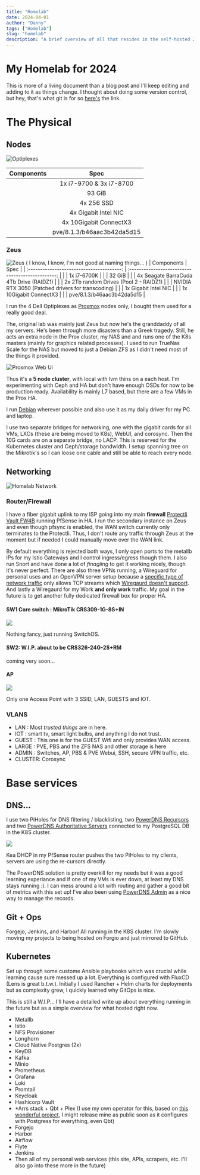 ```yaml
---
title: "Homelab"
date: 2024-04-01
author: "Danny"
tags: ["Homelab"]
slug: "homelab"
description: "A brief overview of all that resides in the self-hosted 2018 mid-tier consumer-grade-hardware cloud"
---
```


# My Homelab for 2024


This is more of a living document than a blog post and I'll keep editing and adding to it as things change. I thought about doing some version control, but hey, that's what git is for so [here's](https://github.com/DannyAlas/jazzy-cloud) the link.

# The Physical

## Nodes

![Optiplexes](/imgs/homelab/optiplex-7070.png)

| Components                  | Spec |
| :------------------------:    | :-----------------: |
| <i class="fa-solid fa-microchip"></i>     |   1x i7-9700 & 3x i7-8700  |
| <i class="fa-solid fa-memory"></i>        |   93 GiB   |
| <i class="fa-solid fa-hard-drive"></i> |  4x 256 SSD   |
| <i class="fa-solid fa-network-wired"></i> | 4x Gigabit Intel NIC |
| <i class="fa-solid fa-network-wired"></i> | 4x 10Gigabit ConnectX3 |
| <i class="fa-brands fa-windows"></i>   | pve/8.1.3/b46aac3b42da5d15 |

### Zeus
![Zeus](/imgs/homelab/zeus.png)
( I know, I know, I'm not good at naming things... )
|                Components                 |                       Spec                        |
| :---------------------------------------: | :-----------------------------------------------: |
|   <i class="fa-solid fa-microchip"></i>   |                   1x  i7-6700K                    |
|    <i class="fa-solid fa-memory"></i>     |                      32 GiB                       |
|   <i class="fa-solid fa-database"></i>    |      4x Seagate BarraCuda 4Tb Drive (RAIDZ1)      |
|  <i class="fa-solid fa-hard-drive"></i>   |      2x 2Tb random Drives (Pool 2 - RAIDZ1)       |
|    <i class="fa-solid fa-server"></i>     | NVIDIA RTX 3050 (Patched drivers for transcoding) |
| <i class="fa-solid fa-network-wired"></i> |               1x Gigabit Intel NIC                |
| <i class="fa-solid fa-network-wired"></i> |              1x 10Gigabit ConnectX3               |
| <i class="fa-brands fa-windows"></i> |  pve/8.1.3/b46aac3b42da5d15 |

I run the 4 Dell Optiplexes as [Proxmox](https://www.proxmox.com/en/proxmox-virtual-environment/overview) nodes only, I bought them used for a really good deal.

The, original lab was mainly just Zeus but now he's the granddaddy of all my servers. He's been through more disasters than a Greek tragedy. Still, he acts an extra node in the Prox cluster, my NAS and and runs one of the K8s masters (mainly for graphics related processes). I used to run TrueNas Scale for the NAS but moved to just a Debian ZFS as I didn't need most of the things it provided. 


![Proxmox Web Ui](/imgs/homelab/prox-webui.png)


Thus it's a **5 node cluster**, with local with lvm thins on a each host. I'm experimenting with Ceph and HA but don't have enough OSDs for now to be production ready. Availability is mainly L7 based, but there are a few VMs in the Prox HA.

I run [Debian](https://www.debian.org/) wherever possible and also use it as my daily driver for my PC and laptop.

I use two separate bridges for networking, one with the gigabit cards for all VMs, LXCs (these are being moved to K8s), WebUI, and corosync. Then the 10G cards are on a separate bridge, no LACP. This is reserved for the Kubernetes cluster and Ceph/storage bandwidth. I setup spanning tree on the Mikrotik's so I can loose one cable and still be able to reach every node.


## Networking

![Homelab Network](/imgs/homelab/network-diagram.png)

### Router/Firewall

I have a fiber gigabit uplink to my ISP going into my main **firewall** [Protectli Vault FW4B](https://protectli.com/product/fw4b/) running PfSense in HA. I run the secondary instance on Zeus and even though pfsync is enabled, the WAN switch currently only terminates to the Protectli. Thus, I don't route any traffic through Zeus at the moment but if needed I could manually move over the WAN link.

By default everything is rejected both ways, I only open ports to the metallb IPs for my Istio Gateways and I control ingress/egress though them. I also run Snort and have done a lot of *finagling* to get it working nicely, though it's never perfect. There are also three VPNs running, a Wireguard for personal uses and an OpenVPN server setup because a [specific type of network traffic](https://support.torproject.org/abuse/what-about-ddos/#:~:text=But%20because%20Tor%20only%20transports%20correctly%20formed%20TCP%20streams%2C%20not%20all%20IP%20packets%2C%20you%20cannot%20send%20UDP%20packets%20over%20Tor) only allows TCP streams which [Wiregaurd doesn't support](https://www.wireguard.com/known-limitations/#:~:text=WireGuard%20explicitly%20does%20not%20support%20tunneling%20over%20TCP). And lastly a Wiregaurd for my Work **and only work** traffic. My goal in the future is to get another fully dedicated firewall box for proper HA.

#### SW1 Core switch : MikroTik CRS309-1G-8S+IN

![](/imgs/homelab/mikrotik-CRS309-1G-8S+IN.webp)

Nothing fancy, just running SwitchOS.

#### SW2: W.I.P. about to be CRS326-24G-2S+RM

coming very soon...

#### AP

![](/imgs/homelab/WAX214PA.png)

Only one Access Point with 3 SSID, LAN, GUESTS and IOT. 

### VLANS

* LAN : Most *trusted things* are in here.
* IOT : smart tv, smart light bulbs, and anything I do not trust.
* GUEST : This one is for the GUEST Wifi and only provides WAN access.
* LARGE : PVE, PBS and the ZFS NAS and other storage is here
* ADMIN : Switches, AP, PBS & PVE Webui, SSH, secure VPN traffic, etc. 
* CLUSTER: Corosync

# Base services

## DNS...

I use two PiHoles for DNS filtering / blacklisting, two [PowerDNS Recursors](https://doc.powerdns.com/recursor/) and two [PowerDNS Authoritative Servers](https://doc.powerdns.com/authoritative/) connected to my PostgreSQL DB in the K8S cluster.

![](/imgs/homelab/home-dns-infra-dark-background.png)

Kea DHCP in my PfSense router pushes the two PiHoles to my clients, servers are using the re-cursors directly.

The PowerDNS solution is pretty overkill for my needs but it was a good learning experiance and if one of my VMs is ever down, at least my DNS stays running :). I can mess around a lot with routing and gather a good bit of metrics with this set up! I've also been using [PowerDNS Admin](https://github.com/PowerDNS-Admin/PowerDNS-Admin) as a nice way to manage the records.

## Git + Ops

Forgejo, Jenkins, and Harbor! All running in the K8S cluster. I'm slowly moving my projects to being hosted on Forgio and just mirrored to GitHub.

## Kubernetes

Set up through some custome Ansible playbooks which was crucial while learning cause sure messed up a lot. Everything is configured with FluxCD (Lens is great b.t.w.). Initially I used Rancher + Helm charts for deployments but as complexity grew, I quickly learned why GitOps is nice.

This is still a W.I.P... I'll have a detailed write up about everything running in the future but as a simple overview for what hosted right now.

- Metallb
- Istio
- NFS Provisioner
- Longhorn
- Cloud Native Postgres (2x)
- KeyDB
- Kafka
- Minio
- Prometheus
- Grafana
- Loki
- Promtail
- Keycloak
- Hashicorp Vault
- *Arrs stack + Qbt + Plex (I use my own operator for this, based on [this wonderful project](https://github.com/kubealex/k8s-mediaserver-operator), I might release mine as public soon as it configures with Postgress for everything, even Qbt)
- Forgejo
- Harbor
- Airflow
- Flyte
- Jenkins
- Then all of my personal web services (this site, APIs, scrapers, etc. I'll also go into these more in the future)
